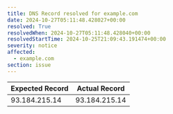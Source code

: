 ```yaml
---
title: DNS Record resolved for example.com
date: 2024-10-27T05:11:48.428027+00:00
resolved: True
resolvedWhen: 2024-10-27T05:11:48.428040+00:00
resolvedStartTime: 2024-10-25T21:09:43.191474+00:00
severity: notice
affected:
  - example.com
section: issue
---
```


| Expected Record  | Actual Record  |
|------------------|----------------|
| 93.184.215.14 | 93.184.215.14 |
